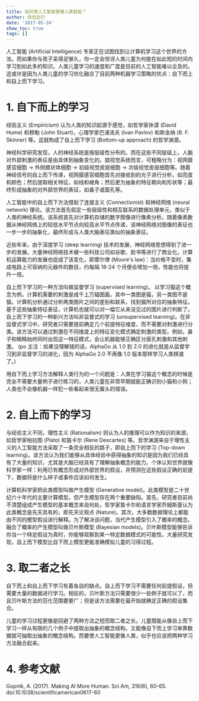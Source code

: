 ```yaml
---
title: 如何使人工智能更像人类智能？
author: 侃侃迩行
date: '2017-05-24'
show_toc: true
tags: []
---
```


人工智能 (Artificial Intelligence) 专家正在试图找到让计算机学习这个世界的方法。而如果你与孩子呆得足够久，你一定会惊讶人类儿童为何能在如此短的时间内学习到如此多的知识。人类儿童学习的速度和广度是目前的人工智能难以企及的。这或许是因为人类儿童的学习优化融合了目前两种机器学习策略的优点：自下而上和自上而下学习。

# 1. 自下而上的学习

经验主义 (Empiricism) 认为人类的知识起源于感觉，如哲学家休谟 (David Hume) 和穆勒 (John Stuart)，心理学家巴浦洛夫 (Ivan Pavlov) 和斯金纳 (B. F. Skinner) 等。这就构成了自上而下学习 (Bottom-up approach) 的哲学渊源。

神经科学研究发现，人的神经系统是按层级性分布的。而在这些不同层级上，人脑对外部刺激的表征是由具体到抽象变化的。就视觉系统而言，可粗略分为：视网膜感官细胞 -> 外侧膝状体细胞 -> 初级视觉皮层细胞 -> 次级视觉皮层细胞等。随着神经信号的自上而下传递，视网膜感官细胞首先对接收到的光子进行分析，如亮度和颜色；然后提取相关特征，如线和棱角；然后更为抽象的特征朝向和形状等；最终形成抽象的对外部世界的表征，如鼻子或面孔等。

人工智能中的自上而下方法借助了连接主义 (Connectionist) 和神经网络 (neural network) 理论。该方法首先假定一些层级性和相互联系的数据处理单元，类似于人类的神经系统。该系统首先对计算机存储的数字图像进行像素分析。随着像素数据从神经网络上的较低水平节点向较高水平节点传递，该神经网络对图像的表征也一步一步的抽象化，最终形成与人类大脑表征类似的抽象表征。

近些年来，由于深度学习 (deep learning) 技术的发展，神经网络思想得到了进一步的发展。大量神经网络技术被一些科技公司如谷歌、脸书等进行了商业化。计算机运算能力的发展也促成了该变化，即摩尔律 (Moore's law)：当价格不变时，集成电路上可容纳的元器件的数目，约每隔 18-24 个月便会增加一倍，性能也将提升一倍。

自上而下学习的一种方法叫做监督学习 (supervised learning)。 以学习猫这个概念为例，计算机需要的刺激是成千上万辐图画，其中一类图是猫，另一类图不是猫。计算机分析通过分析两类图片之间的差别和联系，找到猫所对应的抽象特征。基于这些抽象特征表征，计算机也就可以对一幅它从来没见过的图片进行判断了。自上而下学习的一种新兴方法叫非监督式的学习 (unsupervised learning)。在非监督式学习中，研究者只需要提前确定几个前提特征维度，而不需要对刺激进行分类。该方法可以通过刺激在不同维度上的特征变化模式确定刺激的类型。例如，鼻子和眼睛始终同时出现这一特征模式，会让机器能够正确区分面孔刺激和其他刺激。 (po 主注：如果没理解错的话，AlphaGo 从 1.0 到 2.0 的进化就是从监督学习到非监督学习的进化，因为 AlphaGo 2.0 不再像 1.0 版本那样学习人类棋谱了。)

用自下而上学习方法解释人类行为的一个问题是：人类在学习猫这个概念的时候是完全不需要大量例子进行练习的，人类儿童在非常早期就能正确识别小猫和小狗；人类也不会像机器一样犯一些看起来很无厘头的错误。

# 2. 自上而下的学习

与经验主义不同，理性主义 (Rationalism) 则认为人的推理可以作为知识的来源，如哲学家柏拉图 (Plato) 和笛卡尔 (Rene Descartes) 等。哲学渊源来自于理性主义的人工智能方法采取了一条完全相反的路子，即自上而下的学习 (Top-down learning)。该方法认为我们能够从具体经验中获得抽象的知识是因为我们已经具有了大量的知识，尤其是大脑已经具有了理解抽象概念的能力。个体认知世界就像科学家一样：利用已有概念形成对外部世界的假设，并预测在这些假设正确的前提下，数据将是什么样子或事件应该如何发生。

计算机科学家把此类模型叫做产生模型 (Generative model)。此类模型是二十世纪六十年代的主要计算模型。但产生模型存在两个重要缺陷。首先，研究者目前尚不清楚组成产生模型的基本概念来自何处。哲学家笛卡尔和语言学家乔姆斯基认为此类概念是先天具有的，即先天论观点 (Nature)。其次，大多数数据理论上都能由不同的模型假设进行解释。为了解决该问题，当代产生模型引入了概率的概念。融合了概率的产生模型叫做贝叶斯模型 (Bayesian models)。贝叶斯模型能够告诉你当一个特定假设为真时，你能够观察到某一特定数据模式的可能性。大量研究发现，自上而下模型比自下而上模型更能准确模拟儿童的习得过程。

# 3. 取二者之长

自下而上和自上而下学习有着各自的缺点。自上而下学习不需要任何前提假设，但需要大量的数据进行学习。相反的，贝叶斯方法只需要很少一些例子就可以了，而且贝叶斯方法的范化范围要更广；但是该方法需要在最开始就确定正确的假设集合。

儿童的学习过程更像是回避了两种方法之短而取二者之长。儿童既能从像自上而下学习一样从有限的几个例子中提取出抽象的概念结构，又能像自下而上学习单靠数据就可抽取出抽象的概念结构。而要使人工智能更像人类，似乎也应该把两种学习方法融合起来。

# 4. 参考文献

Gopnik, A. (2017). Making AI More Human. Sci Am, 316(6), 60-65. doi:10.1038/scientificamerican0617-60
